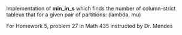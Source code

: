 Implementation of __min_in_s__ which finds the number of column-strict tableux that
for a given pair of partitions: (lambda, mu)

For Homework 5, problem 27 in Math 435 instructed by Dr. Mendes
